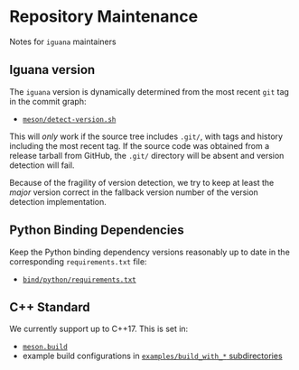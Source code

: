 # Repository Maintenance

Notes for `iguana` maintainers

## Iguana version

The `iguana` version is dynamically determined from the most recent `git` tag in the commit graph:

- [`meson/detect-version.sh`](../meson/detect-version.sh)

This will _only_ work if the source tree includes `.git/`, with tags and history including the most recent tag.
If the source code was obtained from a release tarball from GitHub, the `.git/` directory will be absent and version detection will fail.

Because of the fragility of version detection, we try to keep at least the _major_ version correct in the fallback version number of the version detection implementation.

## Python Binding Dependencies

Keep the Python binding dependency versions reasonably up to date in the corresponding `requirements.txt` file:

- [`bind/python/requirements.txt`](../bind/python/requirements.txt)

## C++ Standard

We currently support up to C++17. This is set in:
- [`meson.build`](../meson.build) 
- example build configurations in [`examples/build_with_*` subdirectories](../examples)
